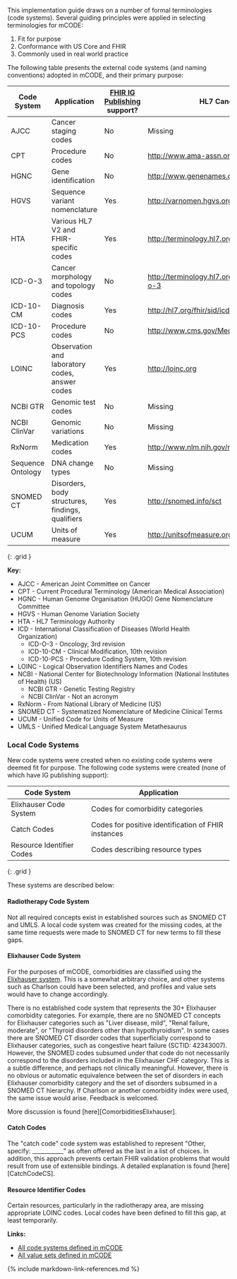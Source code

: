 This implementation guide draws on a number of formal terminologies (code systems). Several guiding principles were applied in selecting terminologies for mCODE:

1. Fit for purpose
2. Conformance with US Core and FHIR
3. Commonly used in real world practice

The following table presents the external code systems (and naming conventions) adopted in mCODE, and their primary purpose:

| Code System | Application | [FHIR IG Publishing](https://confluence.hl7.org/display/FHIR/IG+Publisher+Documentation) support? | HL7 Canonical |
|--------------|-------------|------------------|-----|
| AJCC | Cancer staging codes | No | Missing |
| CPT | Procedure codes | No | <http://www.ama-assn.org/go/cpt> |
| HGNC | Gene identification | No | <http://www.genenames.org>  |
| HGVS | Sequence variant nomenclature | Yes | <http://varnomen.hgvs.org> |
| HTA  | Various HL7 V2 and FHIR-specific codes | Yes | <http://terminology.hl7.org> |
| ICD-O-3 | Cancer morphology and topology codes | No | <http://terminology.hl7.org/CodeSystem/icd-o-3> |
| ICD-10-CM | Diagnosis codes | Yes | <http://hl7.org/fhir/sid/icd-10-cm> |
| ICD-10-PCS | Procedure codes | No | <http://www.cms.gov/Medicare/Coding/ICD10> |
| LOINC | Observation and laboratory codes, answer codes | Yes | <http://loinc.org> |
| NCBI GTR | Genomic test codes | No | Missing |
| NCBI ClinVar | Genomic variations | No | Missing |
| RxNorm | Medication codes | Yes | <http://www.nlm.nih.gov/research/umls/rxnorm> |
| Sequence Ontology | DNA change types | No | Missing |
| SNOMED CT | Disorders, body structures, findings, qualifiers | Yes | <http://snomed.info/sct> |
| UCUM | Units of measure | Yes | <http://unitsofmeasure.org> |
{: .grid }


**Key:**

* AJCC - American Joint Committee on Cancer
* CPT - Current Procedural Terminology (American Medical Association)
* HGNC - Human Genome Organisation (HUGO) Gene Nomenclature Committee
* HGVS - Human Genome Variation Society
* HTA - HL7 Terminology Authority
* ICD - International Classification of Diseases (World Health Organization)
  * ICD-O-3 - Oncology, 3rd revision
  * ICD-10-CM - Clinical Modification, 10th revision
  * ICD-10-PCS - Procedure Coding System, 10th revision
* LOINC - Logical Observation Identifiers Names and Codes
* NCBI - National Center for Biotechnology Information (National Institutes of Health) (US)
  * NCBI GTR - Genetic Testing Registry
  * NCBI ClinVar - Not an acronym
* RxNorm - From National Library of Medicine (US)
* SNOMED CT - Systematized Nomenclature of Medicine Clinical Terms
* UCUM - Unified Code for Units of Measure
* UMLS - Unified Medical Language System Metathesaurus

### Local Code Systems

New code systems were created when no existing code systems were deemed fit for purpose. The following code systems were created (none of which have IG publishing support):

|  Code System | Application |
|--------------|-------------|
| Elixhauser Code System | Codes for comorbidity categories |
| Catch Codes | Codes for positive identification of FHIR instances |
| Resource Identifier Codes | Codes describing resource types |
{: .grid }

These systems are described below:

#### Radiotherapy Code System

Not all required concepts exist in established sources such as SNOMED CT and UMLS. A local code system was created for the missing codes, at the same time requests were made to SNOMED CT for new terms to fill these gaps.

#### Elixhauser Code System

For the purposes of mCODE, comorbidities are classified using the [Elixhauser system](https://www.hcup-us.ahrq.gov/toolssoftware/comorbidityicd10/comorbidity_icd10.jsp). This is a somewhat arbitrary choice, and other systems such as Charlson could have been selected, and profiles and value sets would have to change accordingly.

There is no established code system that represents the 30+ Elixhauser comorbidity categories. For example, there are no SNOMED CT concepts for Elixhauser categories such as "Liver disease, mild", "Renal failure, moderate", or "Thyroid disorders other than hypothyroidism". In some cases there are SNOMED CT disorder codes that superficially correspond to Elixhauser categories, such as congestive heart failure (SCTID: 42343007). However, the SNOMED codes subsumed under that code do not necessarily correspond to the disorders included in the Elixhauser CHF category. This is a subtle difference, and perhaps not clinically meaningful. However, there is no obvious or automatic equivalence between the set of disorders in each Elixhauser comorbidity category and the set of disorders subsumed in a SNOMED CT hierarchy. If Charlson or another comorbidity index were used, the same issue would arise. Feedback is welcomed.

More discussion is found [here][ComorbiditiesElixhauser].

#### Catch Codes

The "catch code" code system was established to represent "Other, specify: ___________" as often offered as the last in a list of choices. In addition, this approach prevents certain FHIR validation problems that would result from use of extensible bindings. A detailed explanation is found [here][CatchCodeCS].

#### Resource Identifier Codes

Certain resources, particularly in the radiotherapy area, are missing appropriate LOINC codes. Local codes have been defined to fill this gap, at least temporarily.

**Links:**

* [All code systems defined in mCODE](artifacts.html#terminology-code-systems)
* [All value sets defined in mCODE](artifacts.html#terminology-value-sets)

{% include markdown-link-references.md %}
